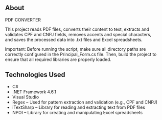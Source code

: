 ## About

PDF CONVERTER

This project reads PDF files, converts their content to text, extracts and validates CPF and CNPJ fields, removes accents and special characters, and saves the processed data into .txt files and Excel spreadsheets.

Important: Before running the script, make sure all directory paths are correctly configured in the Principal_Form.cs file. Then, build the project to ensure that all required libraries are properly loaded.

## Technologies Used

- C#
- .NET Framework 4.6.1
- Visual Studio
- Regex – Used for pattern extraction and validation (e.g., CPF and CNPJ)
- iTextSharp – Library for reading and extracting text from PDF files
- NPOI – Library for creating and manipulating Excel spreadsheets
